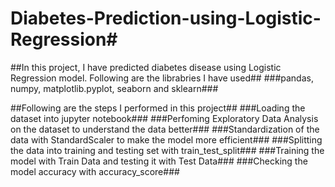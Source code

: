 # Diabetes-Prediction-using-Logistic-Regression#
##In this project, I have predicted diabetes disease using Logistic Regression model.
Following are the librabries I have used##
###pandas, numpy, matplotlib.pyplot, seaborn and sklearn###

##Following are the steps I performed in this project##
###Loading the dataset into jupyter notebook###
###Perfoming Exploratory Data Analysis on the dataset to understand the data better###
###Standardization of the data with StandardScaler to make the model more efficient###
###Splitting the data into training and testing set with train_test_split###
###Training the model with Train Data and testing it with Test Data###
###Checking the model accuracy with accuracy_score###



